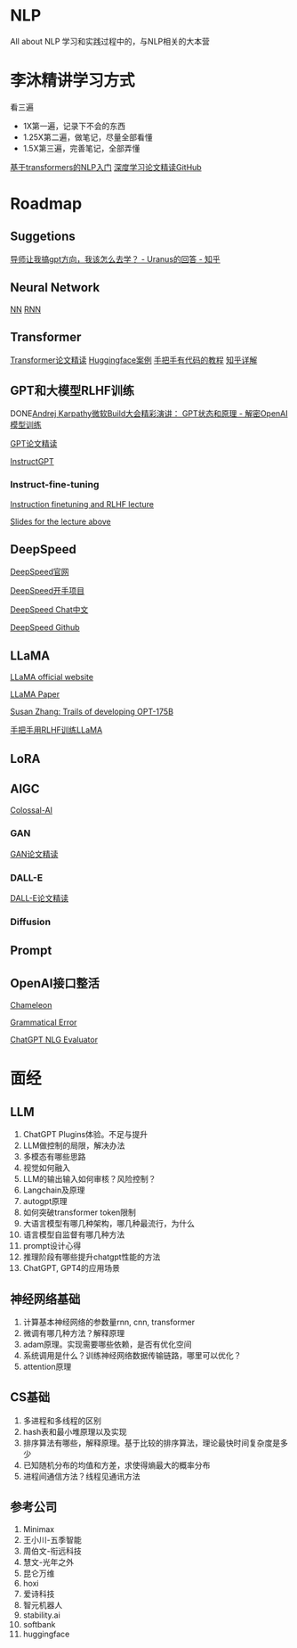 # NLP

All about NLP
学习和实践过程中的，与NLP相关的大本营

# 李沐精讲学习方式
看三遍
- 1X第一遍，记录下不会的东西
- 1.25X第二遍，做笔记，尽量全部看懂
- 1.5X第三遍，完善笔记，全部弄懂

[基于transformers的NLP入门](https://github.com/datawhalechina/learn-nlp-with-transformers)
[深度学习论文精读GitHub](https://github.com/mli/paper-reading)

# Roadmap

## Suggetions

[导师让我搞gpt方向，我该怎么去学？ - Uranus的回答 - 知乎](https://www.zhihu.com/question/604134581/answer/3063230236)


## Neural Network
[NN](https://youtu.be/BR9h47Jtqyw)
[RNN](https://youtu.be/UNmqTiOnRfg)



## Transformer

[Transformer论文精读](https://youtu.be/nzqlFIcCSWQ)
[Huggingface案例](https://github.com/huggingface/transformers/tree/main/examples)
[手把手有代码的教程](https://datawhalechina.github.io/learn-nlp-with-transformers/#/)
[知乎详解](https://zhuanlan.zhihu.com/p/403433120)

## GPT和大模型RLHF训练

DONE[Andrej Karpathy微软Build大会精彩演讲： GPT状态和原理 - 解密OpenAI模型训练](https://www.bilibili.com/video/BV1ts4y1T7UH/?share_source=copy_web&vd_source=1aea27c12a97d57f180ca22afea77cce)

[GPT论文精读](https://youtu.be/t70Bl3w7bxY)

[InstructGPT](https://youtu.be/zfIGAwD1jOQ)

### Instruct-fine-tuning

[Instruction finetuning and RLHF lecture](https://youtu.be/zjrM-MW-0y0)

[Slides for the lecture above](https://docs.google.com/presentation/d/13Tylt2SvKvBL2hgILy5CmBtPDv3rXlVrQp01OzAe5Xo/mobilepresent?slide=id.g238b2698243_0_1072)

## DeepSpeed

[DeepSpeed官网](https://www.deepspeed.ai/)

[DeepSpeed开手项目](https://www.deepspeed.ai/tutorials/azure/)

[DeepSpeed Chat中文](https://github.com/microsoft/DeepSpeed/blob/master/blogs/deepspeed-chat/chinese/README.md)

[DeepSpeed Github](https://github.com/microsoft/DeepSpeedExamples/tree/master/applications/DeepSpeed-Chat#-quick-start-)

## LLaMA

[LLaMA official website](https://ai.facebook.com/blog/large-language-model-llama-meta-ai/)

[LLaMA Paper](https://arxiv.org/abs/2302.13971)

[Susan Zhang: Trails of developing OPT-175B](https://www.youtube.com/live/p9IxoSkvZ-M?feature=share)

[手把手用RLHF训练LLaMA](https://huggingface.co/blog/zh/stackllama)

## LoRA

## AIGC

[Colossal-AI](https://www.hpc-ai.tech/blog/diffusion-pretraining-and-hardware-fine-tuning-can-be-almost-7x-cheaper)

### GAN

[GAN论文精读](https://youtu.be/g_0HtlrLiDo)

### DALL-E

[DALL-E论文精读](https://youtu.be/hO57mntSMl0)

### Diffusion

## Prompt

## OpenAI接口整活

[Chameleon](https://chameleon-llm.github.io/)

[Grammatical Error](https://arxiv.org/abs/2303.13648)

[ChatGPT NLG Evaluator](https://arxiv.org/abs/2303.04048)

# 面经

## LLM
1. ChatGPT Plugins体验。不足与提升
2. LLM做控制的局限，解决办法
3. 多模态有哪些思路
4. 视觉如何融入
5. LLM的输出输入如何审核？风险控制？
6. Langchain及原理
7. autogpt原理
8. 如何突破transformer token限制
9. 大语言模型有哪几种架构，哪几种最流行，为什么
10. 语言模型自监督有哪几种方法
11. prompt设计心得
12. 推理阶段有哪些提升chatgpt性能的方法
13. ChatGPT, GPT4的应用场景

## 神经网络基础
1. 计算基本神经网络的参数量rnn, cnn, transformer
2. 微调有哪几种方法？解释原理
3. adam原理。实现需要哪些依赖，是否有优化空间
4. 系统调用是什么？训练神经网络数据传输链路，哪里可以优化？
5. attention原理

## CS基础
1. 多进程和多线程的区别
2. hash表和最小堆原理以及实现
3. 排序算法有哪些，解释原理。基于比较的排序算法，理论最快时间复杂度是多少
4. 已知随机分布的均值和方差，求使得熵最大的概率分布
5. 进程间通信方法？线程见通讯方法

## 参考公司
1. Minimax
2. 王小川-五季智能
3. 周伯文-衔远科技
4. 慧文-光年之外
5. 昆仑万维
6. hoxi
7. 爱诗科技
8. 智元机器人
9. stability.ai
10. softbank
11. huggingface

